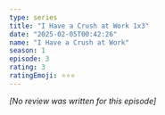 ```yaml
---
type: series
title: "I Have a Crush at Work 1x3"
date: "2025-02-05T00:42:26"
name: "I Have a Crush at Work"
season: 1
episode: 3
rating: 3
ratingEmoji: ⭐️⭐️⭐️
---
```


*[No review was written for this episode]*
